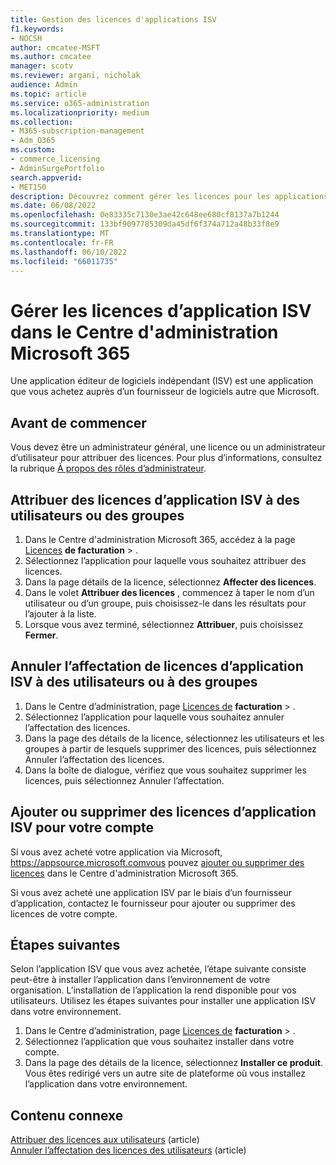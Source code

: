 ```yaml
---
title: Gestion des licences d'applications ISV
f1.keywords:
- NOCSH
author: cmcatee-MSFT
ms.author: cmcatee
manager: scotv
ms.reviewer: argani, nicholak
audience: Admin
ms.topic: article
ms.service: o365-administration
ms.localizationpriority: medium
ms.collection:
- M365-subscription-management
- Adm_O365
ms.custom:
- commerce_licensing
- AdminSurgePortfolio
search.appverid:
- MET150
description: Découvrez comment gérer les licences pour les applications éditeurs de logiciels indépendants (ISV) dans le Centre d'administration Microsoft 365.
ms.date: 06/08/2022
ms.openlocfilehash: 0e83335c7130e3ae42c648ee680cf8137a7b1244
ms.sourcegitcommit: 133bf9097785309da45df6f374a712a48b33f8e9
ms.translationtype: MT
ms.contentlocale: fr-FR
ms.lasthandoff: 06/10/2022
ms.locfileid: "66011735"
---
```

# <a name="manage-isv-app-licenses-in-the-microsoft-365-admin-center"></a>Gérer les licences d’application ISV dans le Centre d'administration Microsoft 365

Une application éditeur de logiciels indépendant (ISV) est une application que vous achetez auprès d’un fournisseur de logiciels autre que Microsoft.

## <a name="before-you-begin"></a>Avant de commencer

Vous devez être un administrateur général, une licence ou un administrateur d’utilisateur pour attribuer des licences. Pour plus d’informations, consultez la rubrique [À propos des rôles d’administrateur](../../admin/add-users/about-admin-roles.md).

## <a name="assign-isv-app-licenses-to-users-or-groups"></a>Attribuer des licences d’application ISV à des utilisateurs ou des groupes

1. Dans le Centre d'administration Microsoft 365, accédez à la page <a href="https://go.microsoft.com/fwlink/p/?linkid=842264" target="_blank">Licences</a> **de facturation** > .
2. Sélectionnez l’application pour laquelle vous souhaitez attribuer des licences.
3. Dans la page détails de la licence, sélectionnez **Affecter des licences**.
4. Dans le volet **Attribuer des licences** , commencez à taper le nom d’un utilisateur ou d’un groupe, puis choisissez-le dans les résultats pour l’ajouter à la liste.
5. Lorsque vous avez terminé, sélectionnez **Attribuer**, puis choisissez **Fermer**.

## <a name="unassign-isv-app-licenses-from-users-or-groups"></a>Annuler l’affectation de licences d’application ISV à des utilisateurs ou à des groupes

1. Dans le Centre d’administration, page <a href="https://go.microsoft.com/fwlink/p/?linkid=842264" target="_blank">Licences de</a> **facturation** > .
2. Sélectionnez l’application pour laquelle vous souhaitez annuler l’affectation des licences.
3. Dans la page des détails de la licence, sélectionnez les utilisateurs et les groupes à partir de lesquels supprimer des licences, puis sélectionnez Annuler l’affectation des licences.
4. Dans la boîte de dialogue, vérifiez que vous souhaitez supprimer les licences, puis sélectionnez Annuler l’affectation.

## <a name="add-or-remove-isv-app-licenses-for-your-account"></a>Ajouter ou supprimer des licences d’application ISV pour votre compte

Si vous avez acheté votre application via Microsoft, https://appsource.microsoft.comvous pouvez [ajouter ou supprimer des licences](buy-licenses.md) dans le Centre d'administration Microsoft 365.

Si vous avez acheté une application ISV par le biais d’un fournisseur d’application, contactez le fournisseur pour ajouter ou supprimer des licences de votre compte.

## <a name="next-steps"></a>Étapes suivantes

Selon l’application ISV que vous avez achetée, l’étape suivante consiste peut-être à installer l’application dans l’environnement de votre organisation. L’installation de l’application la rend disponible pour vos utilisateurs. Utilisez les étapes suivantes pour installer une application ISV dans votre environnement.

1. Dans le Centre d’administration, page <a href="https://go.microsoft.com/fwlink/p/?linkid=842264" target="_blank">Licences de</a> **facturation** > .
2. Sélectionnez l’application que vous souhaitez installer dans votre compte.
3. Dans la page des détails de la licence, sélectionnez **Installer ce produit**. Vous êtes redirigé vers un autre site de plateforme où vous installez l’application dans votre environnement.

## <a name="related-content"></a>Contenu connexe

[Attribuer des licences aux utilisateurs](../../admin/manage/assign-licenses-to-users.md) (article) \
[Annuler l’affectation des licences des utilisateurs](../../admin/manage/remove-licenses-from-users.md) (article)
